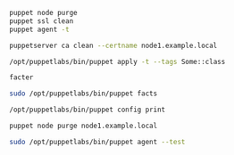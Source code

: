 ``` bash title="puppet clean node certificate"
puppet node purge
puppet ssl clean
puppet agent -t
```

``` bash title="puppet delete node certificate"
puppetserver ca clean --certname node1.example.local
```

``` bash title="puppet execute specific class"
/opt/puppetlabs/bin/puppet apply -t --tags Some::class
```

``` bash title="puppet facter list facts"
facter
```

``` bash title="puppet facts"
sudo /opt/puppetlabs/bin/puppet facts
```

``` bash title="puppet print config"
/opt/puppetlabs/bin/puppet config print
```

``` bash title="puppet purge node"
puppet node purge node1.example.local
```

``` bash title="puppet run agent"
sudo /opt/puppetlabs/bin/puppet agent --test
```
